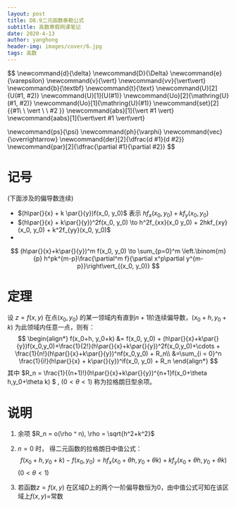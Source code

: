 ```yaml
---
layout: post
title: D8.9二元函数泰勒公式
subtitle: 高数寒假网课笔记
date: 2020-4-13
author: yanghong
header-img: images/cover/6.jpg
tags: 高数 
---
```


$$
\newcommand{d}{\delta}
\newcommand{D}{\Delta}
\newcommand{e}{\varepsilon}
\newcommand{v}{\vert}
\newcommand{vv}{\vert\vert}
\newcommand{b}{\textbf}
\newcommand{t}{\text}
\newcommand{U}[2]{U(#1, #2)}
\newcommand{U}[1]{U(#1)}
\newcommand{Uo}[2]{\mathring{U}(#1, #2)}
\newcommand{Uo}[1]{\mathring{U}(#1)}
\newcommand{set}[2]{\{#1\ \ \vert \ \ #2 \}}
\newcommand{abs}[1]{\vert #1 \vert}
\newcommand{aabs}[1]{\vert\vert #1 \vert\vert}

\newcommand{ps}{\psi}
\newcommand{ph}{\varphi}
\newcommand{vec}{\overrightarrow}
\newcommand{der}[2]{\dfrac{d #1}{d #2}}
\newcommand{par}[2]{\dfrac{\partial #1}{\partial #2}}
$$



# 记号

(下面涉及的偏导数连续)

- $(h\par{}{x} + k \par{}{y})f(x_0, y_0)$ 表示 $hf_x(x_0, y_0) + kf_y(x_0, y_0)$
- $(h\par{}{x} + k\par{}{y})^2f(x_0, y_0) \to h^2f_{xx}(x_0 y_0) + 2hkf_{xy}(x_0, y_0) + k^2f_{yy}(x_0, y_0)$
- 
$$
(h\par{}{x}+k\par{}{y})^m f(x_0, y_0) 
\to
\sum_{p=0}^m \left.\binom{m}{p} h^pk^{m-p}\frac{\partial^m f}{\partial x^p\partial y^{m-p}}\right\vert_{(x_0, y_0)}
$$
# 定理

设 $z=f(x,y)$ 在点$(x_0, y_0)$ 的某一领域内有直到$n+1$阶连续偏导数，$(x_0+h,y_0+k)$ 为此领域内任意一点，则有：
$$
\begin{align*}
f(x_0+h, y_0+k)
&= f(x_0, y_0) + (h\par{}{x}+k\par{}{y})f(x_0,y_0)+\frac{1}{2!}(h\par{}{x}+k\par{}{y})^2f(x_0,y_0)+\cdots + \frac{1}{n!}(h\par{}{x}+k\par{}{y})^nf(x_0,y_0) + R_n\\
&=\sum_{i = 0}^n \frac{1}{i!}(h\par{}{x} + k\par{}{y})^if(x_0, y_0) + R_n
\end{align*}
$$
其中 $R_n = \frac{1}{(n+1)!}(h\par{}{x}+k\par{}{y})^{n+1}f(x_0+\theta h,y_0+\theta k) $ , $(0<\theta <1)$ 称为拉格朗日型余项。



# 说明

1. 余项 $R_n = o(\rho ^ n), \rho = \sqrt{h^2+k^2}$

2. $n = 0$ 时， 得二元函数的拉格朗日中值公式：
$$
	f(x_0+h,y_0+k) - f(x_0,y_0) = hf_x(x_0+\theta h, y_0 + \theta k) + kf_y(x_0+\theta h, y_0+\theta k)
$$
	$(0<\theta<1)$

3. 若函数$z = f(x,y)$ 在区域$D$上的两个一阶偏导数恒为0，由中值公式可知在该区域上$f(x,y)=$常数















